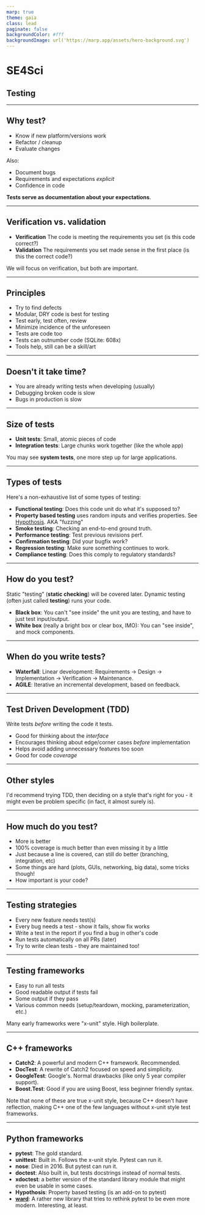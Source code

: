 ```yaml
---
marp: true
theme: gaia
class: lead
paginate: false
backgroundColor: #fff
backgroundImage: url('https://marp.app/assets/hero-background.svg')
---
```


# SE4Sci

## Testing

---

## Why test?

- Know if new platform/versions work
- Refactor / cleanup
- Evaluate changes

Also:

- Document bugs
- Requirements and expectations _explicit_
- Confidence in code

**Tests serve as documentation about your expectations**.

---

## Verification vs. validation

- **Verification** The code is meeting the requirements you set (is this code correct?)
- **Validation** The requirements you set made sense in the first place (is this the correct code?)

We will focus on verification, but both are important.

---

## Principles

- Try to find defects
- Modular, DRY code is best for testing
- Test early, test often, review
- Minimize incidence of the unforeseen
- Tests are code too
- Tests can outnumber code (SQLite: 608x)
- Tools help, still can be a skill/art

---

## Doesn't it take time?

- You are already writing tests when developing (usually)
- Debugging broken code is slow
- Bugs in production is slow

---

## Size of tests

- **Unit tests**: Small, atomic pieces of code
- **Integration tests**: Large chunks work together (like the whole app)

You may see **system tests**, one more step up for large applications.

---

## Types of tests

Here's a non-exhaustive list of some types of testing:

- **Functional testing**: Does this code unit do what it's supposed to?
- **Property based testing** uses random inputs and verifies properties. See [Hypothosis](https://hypothesis.readthedocs.io/en/latest/). AKA "fuzzing"
- **Smoke testing**: Checking an end-to-end ground truth.
- **Performance testing**: Test previous revisions perf.
- **Confirmation testing**: Did your bugfix work?
- **Regression testing**: Make sure something continues to work.
- **Compliance testing**: Does this comply to regulatory standards?

---

## How do you test?

Static "testing" (**static checking**) will be covered later. Dynamic testing (often just called **testing**) runs your code.

- **Black box**: You can't "see inside" the unit you are testing, and have to just test input/output.
- **White box** (really a bright box or clear box, IMO): You can "see inside", and mock components.

---

## When do you write tests?

- **Waterfall**: Linear development: Requirements -> Design -> Implementation -> Verification -> Maintenance.
- **AGILE**: Iterative an incremental development, based on feedback.

---

## Test Driven Development (TDD)

Write tests _before_ writing the code it tests.

- Good for thinking about the _interface_
- Encourages thinking about edge/corner cases _before_ implementation
- Helps avoid adding unnecessary features too soon
- Good for code _coverage_

---

## Other styles

I'd recommend trying TDD, then deciding on a style that's right for you - it might even be problem specific (in fact, it almost surely is).

---

## How much do you test?

- More is better
- 100% coverage is much better than even missing it by a little
- Just because a line is covered, can still do better (branching, integration, etc)
- Some things are hard (plots, GUIs, networking, big data), some tricks though!
- How important is your code?

---

## Testing strategies

- Every new feature needs test(s)
- Every bug needs a test - show it fails, show fix works
- Write a test in the report if you find a bug in other's code
- Run tests automatically on all PRs (later)
- Try to write clean tests - they are maintained too!

---

## Testing frameworks

- Easy to run all tests
- Good readable output if tests fail
- Some output if they pass
- Various common needs (setup/teardown, mocking, parameterization, etc.)

Many early frameworks were "x-unit" style. High boilerplate.

---

## C++ frameworks

- **Catch2**: A powerful and modern C++ framework. Recommended.
- **DocTest**: A rewrite of Catch2 focused on speed and simplicity.
- **GoogleTest**: Google's. Normal drawbacks (like only 5 year compiler support).
- **Boost.Test**: Good if you are using Boost, less beginner friendly syntax.

Note that none of these are true x-unit style, because C++ doesn't have reflection, making C++ one of the few languages without x-unit style test frameworks.

---

## Python frameworks

- **pytest**: The gold standard.
- **unittest**: Built in. Follows the x-unit style. Pytest can run it.
- **nose**: Died in 2016. But pytest can run it.
- **doctest**: Also built in, but tests docstrings instead of normal tests.
- **xdoctest**: a better version of the standard library module that might even be usable in some cases.
- **Hypothosis**: Property based testing (is an add-on to pytest)
- [**ward**](https://github.com/darrenburns/ward): A rather new library that tries to rethink pytest to be even more modern. Interesting, at least.
